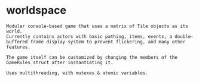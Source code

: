 # worldspace
    Modular console-based game that uses a matrix of Tile objects as its world.
    Currently contains actors with basic pathing, items, events, a double-buffered frame display system to prevent flickering, and many other features.
    
    The game itself can be customized by changing the members of the GameRules struct after instantiating it.
    
    Uses multithreading, with mutexes & atomic variables.
